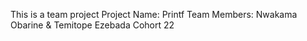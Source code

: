 This is a team project
Project Name: Printf
Team Members: Nwakama Obarine & Temitope Ezebada
Cohort 22
